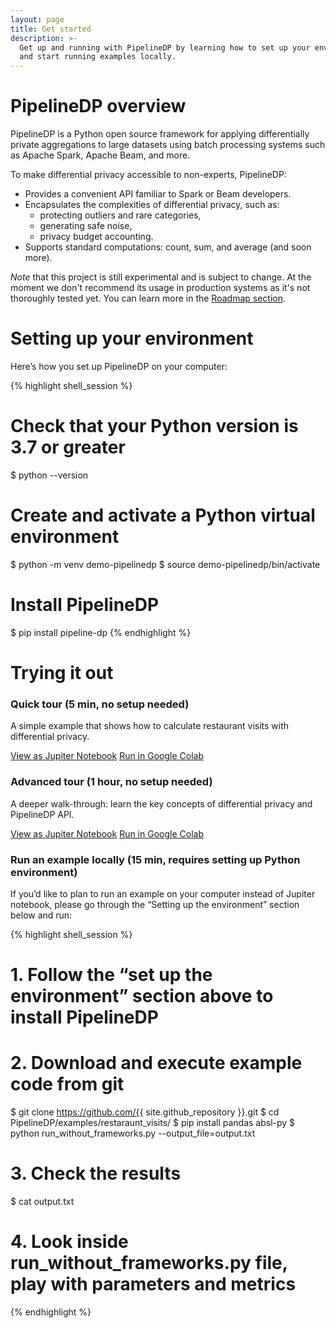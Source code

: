 ```yaml
---
layout: page
title: Get started
description: >-
  Get up and running with PipelineDP by learning how to set up your environment
  and start running examples locally.
---
```


# PipelineDP overview

PipelineDP is a Python open source framework for applying differentially private aggregations to 
large datasets using batch processing systems such as Apache Spark, Apache Beam, and more.

To make differential privacy accessible to non-experts, PipelineDP:

* Provides a convenient API familiar to Spark or Beam developers.
* Encapsulates the complexities of differential privacy, such as:
  * protecting outliers and rare categories,
  * generating safe noise,
  * privacy budget accounting.
* Supports standard computations: count, sum, and average (and soon more).

*Note* that this project is still experimental and is subject to change.
At the moment we don't recommend its usage in production systems as it's not
thoroughly tested yet. You can learn more in the
[Roadmap section](https://pipelinedp.io/overview/#roadmap).

# Setting up your environment
Here’s how you set up PipelineDP on your computer:

{% highlight shell_session %}
# Check that your Python version is 3.7 or greater
$ python --version

# Create and activate a Python virtual environment
$ python -m venv demo-pipelinedp
$ source demo-pipelinedp/bin/activate

# Install PipelineDP
$ pip install pipeline-dp
{% endhighlight %}

# Trying it out
### Quick tour (5 min, no setup needed)

A simple example that shows how to calculate restaurant visits with differential privacy. 

<a class="c-hero__button c-button c-button--secondary" style="margin: 0px;" href="https://github.com/{{ site.github_repository }}/blob/main/examples/quickstart.ipynb" target="_blank">View as Jupiter Notebook</a>
<a class="c-hero__button c-button c-button--primary" style="margin: 0px;" href="https://colab.research.google.com/github/{{ site.github_repository }}/blob/main/examples/quickstart.ipynb" target="_blank">Run in Google Colab</a>

### Advanced tour (1 hour, no setup needed)
A deeper walk-through: learn the key concepts of differential privacy and PipelineDP API. 

<a class="c-hero__button c-button c-button--secondary" style="margin: 0px;" href="https://github.com/{{ site.github_repository }}/blob/main/examples/restaurant_visits.ipynb" target="_blank">View as Jupiter Notebook</a>
<a class="c-hero__button c-button c-button--primary" style="margin: 0px;" href="https://colab.research.google.com/github/{{ site.github_repository }}/blob/main/examples/restaurant_visits.ipynb" target="_blank">Run in Google Colab</a>

### Run an example locally (15 min, requires setting up Python environment)
If you’d like to plan to run an example on your computer instead of Jupiter notebook, please go through the “Setting up the environment” section below and run:

{% highlight shell_session %}
# 1. Follow the “set up the environment” section above to install PipelineDP

# 2. Download and execute example code from git
$ git clone https://github.com/{{ site.github_repository }}.git
$ cd PipelineDP/examples/restaraunt_visits/
$ pip install pandas absl-py
$ python run_without_frameworks.py --output_file=output.txt

# 3. Check the results 
$ cat output.txt

# 4. Look inside run_without_frameworks.py file, play with parameters and metrics
{% endhighlight %}
